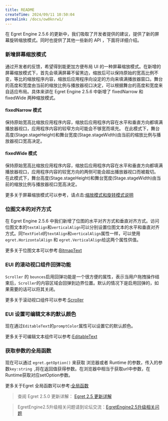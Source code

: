 ```yaml
---
title: README
createTime: 2024/09/11 10:50:04
permalink: /docs/ow0knrw1/
---
```

在 Egret Engine 2.5.6 的更新中，我们吸取了开发者提供的建议，提供了新的屏幕旋转缩放模式。同时也提供了其他一些新的 API ，下面将详细介绍。

### 新增屏幕缩放模式

通过开发者的反馈，希望得到能更加方便布局 UI 的一种屏幕缩放模式。在新增的屏幕缩放模式下，首先会填满屏幕不留黑边，缩放后可以保持原始的宽高比例不变，等比的缩放程序内容，缩放后应用程序向设定的方向来填满播放器窗口。舞台的高度和宽度由当前的缩放比例与播放器视口决定，可以根据舞台的高度和宽度来自适应布局。具体来讲在 Egret Engine 2.5.6 中新增了 fixedNarrow 和 fixedWide 两种缩放模式。

#### fixedNarrow 模式

保持原始宽高比缩放应用程序内容，缩放后应用程序内容在水平和垂直方向都填满播放器视口，应用程序内容的较窄方向可能会不够宽而填充。
在此模式下，舞台高度(Stage.stageHeight)和舞台宽度(Stage.stageWidth)由当前的缩放比例与播放器视口宽高决定。

#### fixedWide 模式

保持原始宽高比缩放应用程序内容，缩放后应用程序内容在水平和垂直方向都填满播放器视口，应用程序内容的较宽方向的两侧可能会超出播放器视口而被裁切。
在此模式下，舞台高度(Stage.stageHeight)和舞台宽度(Stage.stageWidth)由当前的缩放比例与播放器视口宽高决定。

更多关于屏幕缩放模式可以参考，请点击:[缩放模式和旋转模式说明](http://edn.egret.com/cn/docs/page/553)

### 位图文本的对齐方式

在 Egret Engine 2.5.6 中我们新增了位图的水平对齐方式和垂直对齐方式。访问位图文本的`textAlign`和`verticalAlign`可以分别设置位图文本的水平和垂直对齐方式。同`TextField`的`textAlign`和`verticalAlign`属性一样，可以使用`egret.HorizontalAlign` 和 `egret.VerticalAlign`给这两个属性供值。

更多关于位图文本可以参考:[BitmapText](http://edn.egret.com/cn/apidoc/index/name/egret.BitmapText#textAlign)

### EUI 的滚动视口组件回弹功能

`Scroller` 的 `bounces`启用回弹功能是一个很方便的属性，表示当用户拖拽操作结束后，`Scroller`的内容区域会回弹到边界位置。默认的情况下是启用回弹的，如果需要的话可以将其关闭。

更多关于滚动视口组件可以参考:[Scroller](http://edn.egret.com/cn/apidoc/index/name/eui.Scroller#bounces)

### EUI 设置可编辑文本的默认颜色

现在通过`EditableText`的`promptColor`属性可以设置它的默认颜色。

更多关于可编辑文本组件可以参考:[EditableText](http://edn.egret.com/cn/apidoc/index/name/eui.EditableText#promptColor)

### 获取参数的全局函数

现在可以通过 `egret.getOption()` 来获取 浏览器或者 Runtime 的参数，传入的参数`key:string `,将在返回值获得参数。在浏览器中相当于获取url中参数，在Runtime获取对应setOption参数。

更多关于Egret 全局函数可以参考:[全局函数](http://edn.egret.com/cn/apidoc/index/name/egret.globalFunction#getOption)

>查阅 Egret 2.5.0 更新详解： [Egret 2.5 更新详解](http://edn.egret.com/cn/index.php/docs/page/628)

>EgretEngine2.5升级相关问题请到论坛交流：[EgretEngine2.5升级相关问题](http://bbs.egret.com/forum.php?mod=viewthread&tid=11702&extra=&page=1)

